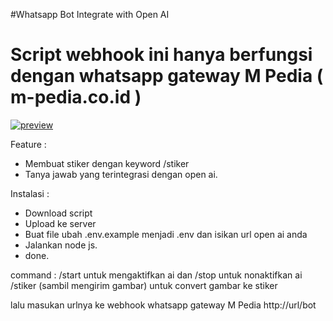 #Whatsapp Bot Integrate with Open AI
# Script webhook ini hanya berfungsi dengan whatsapp gateway M Pedia ( m-pedia.co.id )
[![preview](https://youtu.be/lMoCF_fvewA)](https://youtu.be/lMoCF_fvewA)

Feature :
- Membuat stiker dengan keyword /stiker
- Tanya jawab yang terintegrasi dengan open ai.


Instalasi :
- Download script
- Upload ke server
- Buat file ubah .env.example menjadi .env dan isikan url open ai anda
- Jalankan node js.
- done.

command :
/start untuk mengaktifkan ai dan /stop untuk nonaktifkan ai
/stiker (sambil mengirim gambar) untuk convert gambar ke stiker


lalu masukan urlnya ke webhook whatsapp gateway M Pedia
http://url/bot
